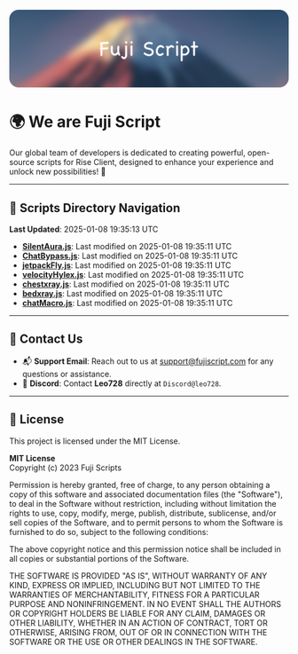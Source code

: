![Banner](.github/b.webp)

# 🌍 **We are Fuji Script**

Our global team of developers is dedicated to creating powerful, open-source scripts for Rise Client, designed to enhance your experience and unlock new possibilities! 🌟

---
<!-- SCRIPTS_NAVIGATION_START -->
## 📂 **Scripts Directory Navigation**

**Last Updated**: 2025-01-08 19:35:13 UTC

- **[SilentAura.js](scripts/SilentAura.js)**: Last modified on 2025-01-08 19:35:11 UTC
- **[ChatBypass.js](scripts/ChatBypass.js)**: Last modified on 2025-01-08 19:35:11 UTC
- **[jetpackFly.js](scripts/jetpackFly.js)**: Last modified on 2025-01-08 19:35:11 UTC
- **[velocityHylex.js](scripts/velocityHylex.js)**: Last modified on 2025-01-08 19:35:11 UTC
- **[chestxray.js](scripts/chestxray.js)**: Last modified on 2025-01-08 19:35:11 UTC
- **[bedxray.js](scripts/bedxray.js)**: Last modified on 2025-01-08 19:35:11 UTC
- **[chatMacro.js](scripts/chatMacro.js)**: Last modified on 2025-01-08 19:35:11 UTC

<!-- SCRIPTS_NAVIGATION_END -->

---

## 💬 **Contact Us**  
- 📬 **Support Email**: Reach out to us at [support@fujiscript.com](mailto:support@fujiscript.com) for any questions or assistance.  
- 💬 **Discord**: Contact **Leo728** directly at `Discord@leo728`.

---

## 📜 **License**

This project is licensed under the MIT License.  

**MIT License**  
Copyright (c) 2023 Fuji Scripts  

Permission is hereby granted, free of charge, to any person obtaining a copy of this software and associated documentation files (the "Software"), to deal in the Software without restriction, including without limitation the rights to use, copy, modify, merge, publish, distribute, sublicense, and/or sell copies of the Software, and to permit persons to whom the Software is furnished to do so, subject to the following conditions:  

The above copyright notice and this permission notice shall be included in all copies or substantial portions of the Software.  

THE SOFTWARE IS PROVIDED "AS IS", WITHOUT WARRANTY OF ANY KIND, EXPRESS OR IMPLIED, INCLUDING BUT NOT LIMITED TO THE WARRANTIES OF MERCHANTABILITY, FITNESS FOR A PARTICULAR PURPOSE AND NONINFRINGEMENT. IN NO EVENT SHALL THE AUTHORS OR COPYRIGHT HOLDERS BE LIABLE FOR ANY CLAIM, DAMAGES OR OTHER LIABILITY, WHETHER IN AN ACTION OF CONTRACT, TORT OR OTHERWISE, ARISING FROM, OUT OF OR IN CONNECTION WITH THE SOFTWARE OR THE USE OR OTHER DEALINGS IN THE SOFTWARE.  
